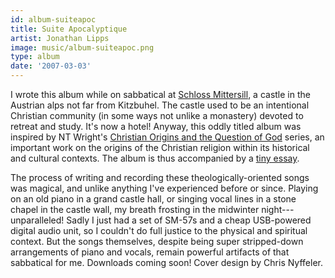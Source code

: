 ```yaml
---
id: album-suiteapoc
title: Suite Apocalyptique
artist: Jonathan Lipps
image: music/album-suiteapoc.png
type: album
date: '2007-03-03'
---
```


I wrote this album while on sabbatical at [Schloss
Mittersill](https://www.schloss-mittersill.com/), a castle in the Austrian alps not far from
Kitzbuhel. The castle used to be an intentional Christian community (in some ways not unlike
a monastery) devoted to retreat and study. It's now a hotel! Anyway, this oddly titled album was
inspired by NT Wright's [Christian Origins and the Question of
God](https://www.goodreads.com/series/70497-christian-origins-and-the-question-of-god) series, an
important work on the origins of the Christian religion within its historical and cultural
contexts. The album is thus accompanied by a [tiny
essay](/_public/downloads/suite-apocalyptique.pdf).

The process of writing and recording these theologically-oriented songs was magical, and unlike
anything I've experienced before or since. Playing on an old piano in a grand castle hall, or
singing vocal lines in a stone chapel in the castle wall, my breath frosting in the midwinter
night---unparalleled! Sadly I just had a set of SM-57s and a cheap USB-powered digital audio unit,
so I couldn't do full justice to the physical and spiritual context. But the songs themselves,
despite being super stripped-down arrangements of piano and vocals, remain powerful artifacts of
that sabbatical for me. Downloads coming soon! Cover design by Chris Nyffeler.
